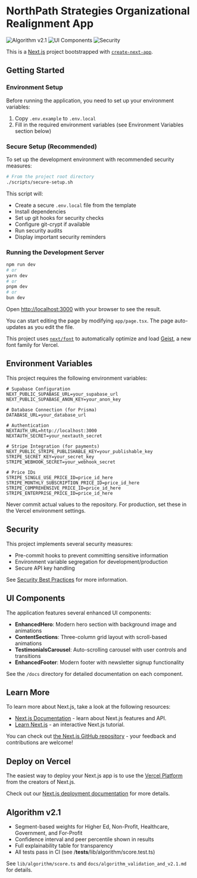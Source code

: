 # NorthPath Strategies Organizational Realignment App

![Algorithm v2.1](https://img.shields.io/badge/Algorithm-v2.1-blueviolet)
![UI Components](https://img.shields.io/badge/UI-Enhanced-success)
![Security](https://img.shields.io/badge/Security-Protected-red)

This is a [Next.js](https://nextjs.org) project bootstrapped with [`create-next-app`](https://nextjs.org/docs/app/api-reference/cli/create-next-app).

## Getting Started

### Environment Setup

Before running the application, you need to set up your environment variables:

1. Copy `.env.example` to `.env.local`
2. Fill in the required environment variables (see Environment Variables section below)

### Secure Setup (Recommended)

To set up the development environment with recommended security measures:

```bash
# From the project root directory
./scripts/secure-setup.sh
```

This script will:
- Create a secure `.env.local` file from the template
- Install dependencies
- Set up git hooks for security checks
- Configure git-crypt if available
- Run security audits
- Display important security reminders

### Running the Development Server

```bash
npm run dev
# or
yarn dev
# or
pnpm dev
# or
bun dev
```

Open [http://localhost:3000](http://localhost:3000) with your browser to see the result.

You can start editing the page by modifying `app/page.tsx`. The page auto-updates as you edit the file.

This project uses [`next/font`](https://nextjs.org/docs/app/building-your-application/optimizing/fonts) to automatically optimize and load [Geist](https://vercel.com/font), a new font family for Vercel.

## Environment Variables

This project requires the following environment variables:

```
# Supabase Configuration
NEXT_PUBLIC_SUPABASE_URL=your_supabase_url
NEXT_PUBLIC_SUPABASE_ANON_KEY=your_anon_key

# Database Connection (for Prisma)
DATABASE_URL=your_database_url

# Authentication
NEXTAUTH_URL=http://localhost:3000
NEXTAUTH_SECRET=your_nextauth_secret

# Stripe Integration (for payments)
NEXT_PUBLIC_STRIPE_PUBLISHABLE_KEY=your_publishable_key
STRIPE_SECRET_KEY=your_secret_key
STRIPE_WEBHOOK_SECRET=your_webhook_secret

# Price IDs
STRIPE_SINGLE_USE_PRICE_ID=price_id_here
STRIPE_MONTHLY_SUBSCRIPTION_PRICE_ID=price_id_here
STRIPE_COMPREHENSIVE_PRICE_ID=price_id_here
STRIPE_ENTERPRISE_PRICE_ID=price_id_here
```

Never commit actual values to the repository. For production, set these in the Vercel environment settings.

## Security

This project implements several security measures:

- Pre-commit hooks to prevent committing sensitive information
- Environment variable segregation for development/production
- Secure API key handling

See [Security Best Practices](./docs/SECURITY_BEST_PRACTICES.md) for more information.

## UI Components

The application features several enhanced UI components:

- **EnhancedHero**: Modern hero section with background image and animations
- **ContentSections**: Three-column grid layout with scroll-based animations
- **TestimonialsCarousel**: Auto-scrolling carousel with user controls and transitions
- **EnhancedFooter**: Modern footer with newsletter signup functionality

See the `/docs` directory for detailed documentation on each component.

## Learn More

To learn more about Next.js, take a look at the following resources:

- [Next.js Documentation](https://nextjs.org/docs) - learn about Next.js features and API.
- [Learn Next.js](https://nextjs.org/learn) - an interactive Next.js tutorial.

You can check out [the Next.js GitHub repository](https://github.com/vercel/next.js) - your feedback and contributions are welcome!

## Deploy on Vercel

The easiest way to deploy your Next.js app is to use the [Vercel Platform](https://vercel.com/new?utm_medium=default-template&filter=next.js&utm_source=create-next-app&utm_campaign=create-next-app-readme) from the creators of Next.js.

Check out our [Next.js deployment documentation](https://nextjs.org/docs/app/building-your-application/deploying) for more details.

## Algorithm v2.1

- Segment-based weights for Higher Ed, Non-Profit, Healthcare, Government, and For-Profit
- Confidence interval and peer percentile shown in results
- Full explainability table for transparency
- All tests pass in CI (see /__tests__/lib/algorithm/score.test.ts)

See `lib/algorithm/score.ts` and `docs/algorithm_validation_and_v2.1.md` for details.
